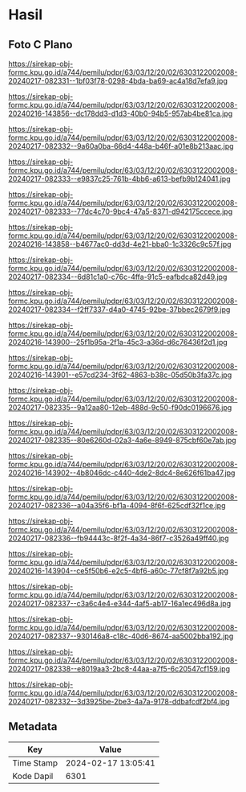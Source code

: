 # Hasil

## Foto C Plano

https://sirekap-obj-formc.kpu.go.id/a744/pemilu/pdpr/63/03/12/20/02/6303122002008-20240217-082331--1bf03f78-0298-4bda-ba69-ac4a18d7efa9.jpg

https://sirekap-obj-formc.kpu.go.id/a744/pemilu/pdpr/63/03/12/20/02/6303122002008-20240216-143856--dc178dd3-d1d3-40b0-94b5-957ab4be81ca.jpg

https://sirekap-obj-formc.kpu.go.id/a744/pemilu/pdpr/63/03/12/20/02/6303122002008-20240217-082332--9a60a0ba-66d4-448a-b46f-a01e8b213aac.jpg

https://sirekap-obj-formc.kpu.go.id/a744/pemilu/pdpr/63/03/12/20/02/6303122002008-20240217-082333--e9837c25-761b-4bb6-a613-befb9b124041.jpg

https://sirekap-obj-formc.kpu.go.id/a744/pemilu/pdpr/63/03/12/20/02/6303122002008-20240217-082333--77dc4c70-9bc4-47a5-8371-d942175ccece.jpg

https://sirekap-obj-formc.kpu.go.id/a744/pemilu/pdpr/63/03/12/20/02/6303122002008-20240216-143858--b4677ac0-dd3d-4e21-bba0-1c3326c9c57f.jpg

https://sirekap-obj-formc.kpu.go.id/a744/pemilu/pdpr/63/03/12/20/02/6303122002008-20240217-082334--6d81c1a0-c76c-4ffa-91c5-eafbdca82d49.jpg

https://sirekap-obj-formc.kpu.go.id/a744/pemilu/pdpr/63/03/12/20/02/6303122002008-20240217-082334--f2ff7337-d4a0-4745-92be-37bbec2679f9.jpg

https://sirekap-obj-formc.kpu.go.id/a744/pemilu/pdpr/63/03/12/20/02/6303122002008-20240216-143900--25f1b95a-2f1a-45c3-a36d-d6c76436f2d1.jpg

https://sirekap-obj-formc.kpu.go.id/a744/pemilu/pdpr/63/03/12/20/02/6303122002008-20240216-143901--e57cd234-3f62-4863-b38c-05d50b3fa37c.jpg

https://sirekap-obj-formc.kpu.go.id/a744/pemilu/pdpr/63/03/12/20/02/6303122002008-20240217-082335--9a12aa80-12eb-488d-9c50-f90dc0196676.jpg

https://sirekap-obj-formc.kpu.go.id/a744/pemilu/pdpr/63/03/12/20/02/6303122002008-20240217-082335--80e6260d-02a3-4a6e-8949-875cbf60e7ab.jpg

https://sirekap-obj-formc.kpu.go.id/a744/pemilu/pdpr/63/03/12/20/02/6303122002008-20240216-143902--4b8046dc-c440-4de2-8dc4-8e626f61ba47.jpg

https://sirekap-obj-formc.kpu.go.id/a744/pemilu/pdpr/63/03/12/20/02/6303122002008-20240217-082336--a04a35f6-bf1a-4094-8f6f-625cdf32f1ce.jpg

https://sirekap-obj-formc.kpu.go.id/a744/pemilu/pdpr/63/03/12/20/02/6303122002008-20240217-082336--fb94443c-8f2f-4a34-86f7-c3526a49ff40.jpg

https://sirekap-obj-formc.kpu.go.id/a744/pemilu/pdpr/63/03/12/20/02/6303122002008-20240216-143904--ce5f50b6-e2c5-4bf6-a60c-77cf8f7a92b5.jpg

https://sirekap-obj-formc.kpu.go.id/a744/pemilu/pdpr/63/03/12/20/02/6303122002008-20240217-082337--c3a6c4e4-e344-4af5-ab17-16a1ec496d8a.jpg

https://sirekap-obj-formc.kpu.go.id/a744/pemilu/pdpr/63/03/12/20/02/6303122002008-20240217-082337--930146a8-c18c-40d6-8674-aa5002bba192.jpg

https://sirekap-obj-formc.kpu.go.id/a744/pemilu/pdpr/63/03/12/20/02/6303122002008-20240217-082338--e8019aa3-2bc8-44aa-a7f5-6c20547cf159.jpg

https://sirekap-obj-formc.kpu.go.id/a744/pemilu/pdpr/63/03/12/20/02/6303122002008-20240217-082332--3d3925be-2be3-4a7a-9178-ddbafcdf2bf4.jpg


## Metadata

| Key        | Value               |
| ---------- | ------------------- |
| Time Stamp | 2024-02-17 13:05:41 |
| Kode Dapil | 6301                |



